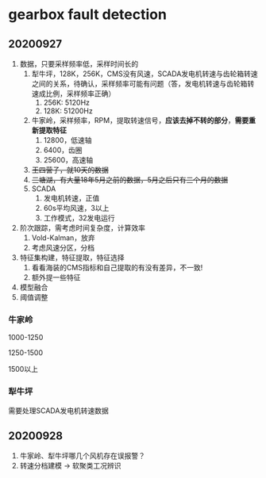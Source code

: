 # gearbox fault detection

## 20200927

1. 数据，只要采样频率低，采样时间长的
   1. 犁牛坪，128K，256K，CMS没有风速，SCADA发电机转速与齿轮箱转速之间的关系，待确认，采样频率可能有问题（答，发电机转速与齿轮箱转速成比例，采样频率正确）
      1. 256K: 5120Hz
      2. 128K: 51200Hz
   2. 牛家岭，采样频率，RPM，提取转速信号，**应该去掉不转的部分**，**需要重新提取特征**
      1. 12800，低速轴
      2. 6400，齿圈
      3. 25600，高速轴
   3. ~~王四营子，就10天的数据~~
   4. ~~三塘湖，有大量18年5月之前的数据，5月之后只有三个月的数据~~
   5. SCADA
      1. 发电机转速，正值
      2. 60s平均风速，3以上
      3. 工作模式，32发电运行
2. 阶次跟踪，需考虑时间复杂度，计算效率
   1. Vold-Kalman，放弃
   2. 考虑风速分区，分档
3. 特征集构建，特征提取，特征选择
   1. 看看海装的CMS指标和自己提取的有没有差异，不一致!
   2. 额外提一些特征
4. 模型融合
5. 阈值调整

### 牛家岭

1000-1250

1250-1500

1500以上

### 犁牛坪

需要处理SCADA发电机转速数据

## 20200928

1. 牛家岭、犁牛坪哪几个风机存在误报警？
2. 转速分档建模 -> 软聚类工况辨识